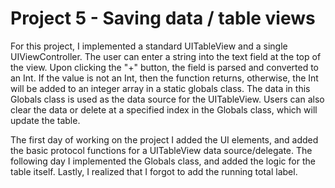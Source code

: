 # Project 5 - Saving data / table views

For this project, I implemented a standard UITableView and a single UIViewController. The user can enter a string into
the text field at the top of the view. Upon clicking the "+" button, the field is parsed and converted to an Int. If the
value is not an Int, then the function returns, otherwise, the Int will be added to an integer array in a static globals class.
The data in this Globals class is used as the data source for the UITableView. Users can also clear the data or delete at a specified index in the Globals class, which will update the table.

The first day of working on the project I added the UI elements, and added the basic protocol functions for a UITableView data source/delegate. The following day I implemented the Globals class, and added the logic for the table itself. Lastly, I realized that I forgot to add the running total label.
